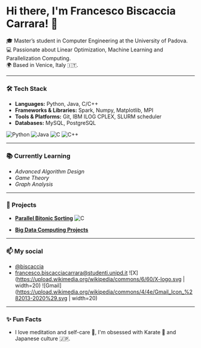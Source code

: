 # Hi there, I'm Francesco Biscaccia Carrara! 👋

🎓 Master’s student in Computer Engineering at the University of Padova.  
💻 Passionate about Linear Optimization, Machine Learning and Parallelization Computing.  
🌍 Based in Venice, Italy 🇮🇹.  

---

### 🛠️ Tech Stack
- **Languages:** Python, Java, C/C++
- **Frameworks & Libraries:** Spark, Numpy, Matplotlib, MPI
- **Tools & Platforms:** Git, IBM ILOG CPLEX, SLURM scheduler
- **Databases:** MySQL, PostgreSQL

![Python](https://img.shields.io/badge/Python-3776AB?style=for-the-badge&logo=python&logoColor=white)
![Java](https://img.shields.io/badge/Java-ED8B00?style=for-the-badge&logo=java&logoColor=white)
![C](https://img.shields.io/badge/C-A8B9CC?style=for-the-badge&logo=c&logoColor=white)
![C++](https://img.shields.io/badge/C%2B%2B-00599C?style=for-the-badge&logo=c%2B%2B&logoColor=white)

---

### 📚 Currently Learning
- *Advanced Algorithm Design*
- *Game Theory*
- *Graph Analysis*
---

### 🚀 Projects
- **[Parallel Bitonic Sorting](https://github.com/francesco-biscaccia-carrara/BitonicSort)** ![C](https://cdn.jsdelivr.net/gh/devicons/devicon/icons/c/c-original.svg&width=20px)
  
- **[Big Data Computing Projects](https://github.com/francesco-biscaccia-carrara/BigData_Projects)**  

---

### 📫 My social
- [@biscaccia](https://x.com/biscaccia?s=21)
- [francesco.biscacciacarrara@studenti.unipd.it](mailto:francesco.biscacciacarrara@studenti.unipd.it)
![X](https://upload.wikimedia.org/wikipedia/commons/6/60/X-logo.svg | width=20)
![Gmail](https://upload.wikimedia.org/wikipedia/commons/4/4e/Gmail_Icon_%282013-2020%29.svg | width=20)

---

### ✨ Fun Facts
- I love meditation and self-care 🍃, I'm obsessed with Karate 👊 and Japanese culture 🇯🇵.


